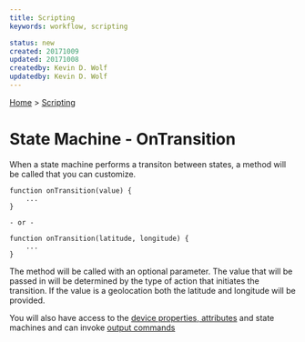 ```yaml
---
title: Scripting 
keywords: workflow, scripting

status: new
created: 20171009
updated: 20171008
createdby: Kevin D. Wolf
updatedby: Kevin D. Wolf
---
```

[Home](../Index.md) > [Scripting](Index.md)

# State Machine - OnTransition

When a state machine performs a transiton between states, a method will be called that you can customize.

```
function onTransition(value) {
    ...
}

- or -

function onTransition(latitude, longitude) {
    ...
}
```

The method will be called with an optional parameter.  The value that will be passed in will be determined by the type
of action that initiates the transition.  If the value is a geolocation both the latitude and longitude will be provided.

You will also have access to the [device properties, attributes](DeviceScriptingModel.md) and state machines and can invoke [output commands]() 